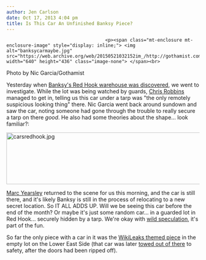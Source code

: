 ```yaml
---
author: Jen Carlson
date: Oct 17, 2013 4:04 pm
title: Is This Car An Unfinished Banksy Piece?
---
```


	
										<p><span class="mt-enclosure mt-enclosure-image" style="display: inline;"> <img alt="banksycarmaybe.jpg" src="https://web.archive.org/web/20150521032152im_/http://gothamist.com/attachments/arts_jen/banksycarmaybe.jpg" width="640" height="436" class="image-none"> </span><br>
<span class="photo_caption">Photo by Nic Garcia/Gothamist</span></p>

<p>Yesterday when <a href="https://web.archive.org/web/20150521032152/http://gothamist.com/2013/10/16/photos_one_of_these_men_is_banksy.php#photo-1">Banksy&apos;s Red Hook warehouse was discovered</a>, we went to investigate. While the lot was being watched by guards, <a href="https://web.archive.org/web/20150521032152/http://twitter.com/christrobbins">Chris Robbins</a> managed to get in, telling us this car under a tarp was &quot;the only remotely suspicious looking thing&quot; there. Nic Garcia went back around sundown and saw the car, noting someone had gone through the trouble to really secure a tarp on there <em>good</em>. He also had some theories about the shape... look familiar?:</p>

<p><span class="mt-enclosure mt-enclosure-image" style="display: inline;"> <img alt="carsredhook.jpg" src="https://web.archive.org/web/20150521032152im_/http://gothamist.com/attachments/arts_jen/carsredhook.jpg" width="640" height="135" class="image-none"> </span></p>

<p><a href="https://web.archive.org/web/20150521032152/https://twitter.com/marc_yearsley">Marc Yearsley</a> returned to the scene for us this morning, and the car is still there, and it&apos;s likely Banksy is still in the process of relocating to a new secret location. So IT ALL ADDS UP. Will we be seeing this car before the end of the month? Or maybe it&apos;s just some random car... in a guarded lot in Red Hook... securely hidden by a tarp. We&apos;re okay with <a href="https://web.archive.org/web/20150521032152/http://gothamist.com/2013/10/16/photos_one_of_these_men_is_banksy.php">wild speculation</a>, it&apos;s part of the fun.</p>

<p>So far the only piece with a car in it was the <a href="https://web.archive.org/web/20150521032152/http://gothamist.com/2013/10/09/new_dramatic_banksy_piece_goes_up_o.php">WikiLeaks themed piece</a> in the empty lot on the Lower East Side (that car was later <a href="https://web.archive.org/web/20150521032152/http://gothamist.com/2013/10/15/photos_les_banksy_being_dismantled.php">towed out of there</a> to safety, after the doors had been ripped off).</p>					
										
									
				